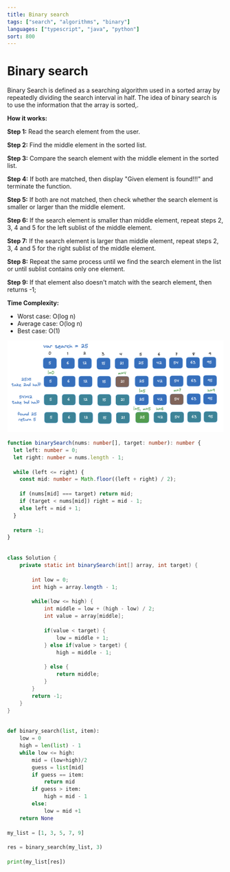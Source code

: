 ```yaml
---
title: Binary search
tags: ["search", "algorithms", "binary"]
languages: ["typescript", "java", "python"]
sort: 800
---
```


# Binary search

Binary Search is defined as a searching algorithm used in a sorted array by repeatedly dividing the search interval in half. The idea of binary search is to use the information that the array is sorted,.

**How it works:**

**Step 1:**
Read the search element from the user.

**Step 2:**
Find the middle element in the sorted list.

**Step 3:**
Compare the search element with the middle element in the sorted list.

**Step 4:**
If both are matched, then display "Given element is found!!!" and terminate the function.

**Step 5:**
If both are not matched, then check whether the search element is smaller or larger than the middle element.

**Step 6:**
If the search element is smaller than middle element, repeat steps 2, 3, 4 and 5 for the left sublist of the middle element.

**Step 7:**
If the search element is larger than middle element, repeat steps 2, 3, 4 and 5 for the right sublist of the middle element.

**Step 8:**
Repeat the same process until we find the search element in the list or until sublist contains only one element.

**Step 9:**
If that element also doesn't match with the search element, then returns -1;

**Time Complexity:**

- Worst case: O(log n)
- Average case: O(log n)
- Best case: O(1)

![Binary search](https://raw.githubusercontent.com/AndersDeath/holy-theory/main/images/binary-search.png)

```typescript
function binarySearch(nums: number[], target: number): number {
  let left: number = 0;
  let right: number = nums.length - 1;

  while (left <= right) {
    const mid: number = Math.floor((left + right) / 2);

    if (nums[mid] === target) return mid;
    if (target < nums[mid]) right = mid - 1;
    else left = mid + 1;
  }

  return -1;
}
```

<!-- ignore start -->

```java

class Solution {
    private static int binarySearch(int[] array, int target) {

		int low = 0;
		int high = array.length - 1;

		while(low <= high) {
			int middle = low + (high - low) / 2;
			int value = array[middle];

			if(value < target) {
				low = middle + 1;
			} else if(value > target) {
				high = middle - 1;

			} else {
				return middle;
			}
		}
		return -1;
	}
}
```

```python

def binary_search(list, item):
    low = 0
    high = len(list) - 1
    while low <= high:
        mid = (low+high)/2
        guess = list[mid]
        if guess == item:
            return mid
        if guess > item:
            high = mid - 1
        else:
            low = mid +1
    return None

my_list = [1, 3, 5, 7, 9]

res = binary_search(my_list, 3)

print(my_list[res])
```

<!-- ignore end -->
